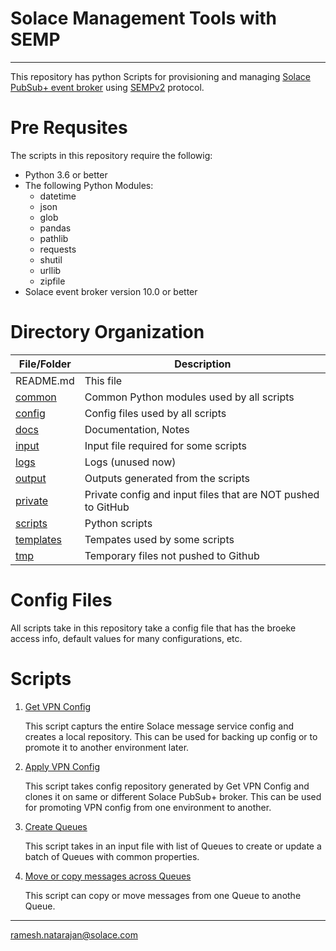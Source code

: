 # Solace Management Tools with SEMP
---

This repository has python Scripts for provisioning and managing [Solace PubSub+ event broker](https://solace.com/products/event-broker/)  using [SEMPv2](https://docs.solace.com/Admin/SEMP/Using-SEMP.htm) protocol.

# Pre Requsites
The scripts in this repository require the followig:
- Python 3.6 or better
- The following Python Modules:
  - datetime
  - json
  - glob
  - pandas
  - pathlib
  - requests
  - shutil
  - urllib
  - zipfile
- Solace event broker version 10.0 or better

# Directory Organization
| File/Folder | Description 
| -- | -- 
| README.md | This file 
| [common](/common/) | Common Python modules used by all scripts 
| [config](/config/) | Config files used by all scripts
| [docs](/docs/) | Documentation, Notes
| [input](/input) | Input file required for some scripts
| [logs](/logs/) | Logs (unused now)
| [output](/output) | Outputs generated from the scripts
| [private](/private/) | Private config and input files that are NOT pushed to GitHub
| [scripts](/scripts/) | Python scripts 
| [templates](/templates) | Tempates used by some scripts
| [tmp](/tmp) | Temporary files not pushed to Github

# Config Files
All scripts take in this repository take a config file that has the broeke access info, default values for many configurations, etc. 

# Scripts

1. [Get VPN Config](/docs/get-vpn-config.md)
	
	This script capturs the entire Solace message service config and creates a local repository. This can be used for backing up config or to promote it to another environment later.

1. [Apply VPN Config](/docs/apply-vpn-config.md)

	This script takes config repository generated by Get VPN Config and clones it on same or different Solace PubSub+ broker. This can be used for promoting VPN config from one environment to another.

1. [Create Queues](/docs/create-queues.md)

	This script takes in an input file with list of Queues to create or update a batch of Queues with common properties.

1. [Move or copy messages across Queues](docs/move-messages.md)

	This script can copy or move messages from one Queue to anothe Queue.

---
ramesh.natarajan@solace.com
